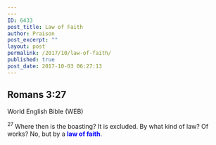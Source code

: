 ```yaml
---
---
ID: 6433
post_title: Law of Faith
author: Praison
post_excerpt: ""
layout: post
permalink: /2017/10/law-of-faith/
published: true
post_date: 2017-10-03 06:27:13
---
```

<h2 class="passage-display"><span class="passage-display-bcv">Romans 3:27</span></h2>
<p class="passage-display"><span class="passage-display-version">World English Bible (WEB)</span></p>
<span id="en-WEB-28019" class="text Rom-3-27"><sup class="versenum">27 </sup>Where then is the boasting? It is excluded. By what kind of law? Of works? No, but by a <span style="color: #0000ff;"><strong>law of faith</strong></span>.</span>